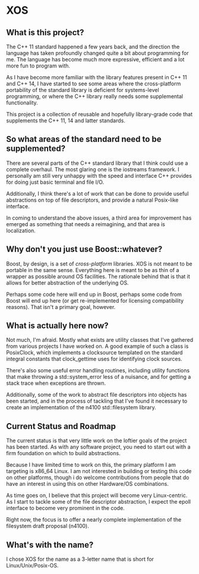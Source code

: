 XOS
===

## What is this project?

The C++ 11 standard happened a few years back, and the direction the language
has taken profoundly changed quite a bit about programming for me. The
language has become much more expressive, efficient and a lot more fun to
program with.

As I have become more familiar with the library features present in C++ 11 and
C++ 14, I have started to see some areas where the cross-platform portability
of the standard library is deficient for systems-level programming, or where
the C++ library really needs some supplemental functionality.

This project is a collection of reusable and hopefully library-grade code
that supplements the C++ 11, 14 and latter standards.

## So what areas of the standard need to be supplemented?

There are several parts of the C++ standard library that I think could use
a complete overhaul. The most glaring one is the iostreams framework. I
personally am still very unhappy with the speed and interface C++ provides
for doing just basic terminal and file I/O.

Additionally, I think there's a lot of work that can be done to provide
useful abstractions on top of file descriptors, and provide a natural
Posix-like interface.

In coming to understand the above issues, a third area for improvement has
emerged as something that needs a reimagining, and that area is localization.

## Why don't you just use Boost::whatever?

Boost, by design, is a set of *cross-platform* libraries. XOS is not meant to
be portable in the same sense. Everything here is meant to be as thin of a
wrapper as possible around OS facilities. The rationale behind that is that
it allows for better abstraction of the underlying OS.

Perhaps some code here will end up in Boost, perhaps some code from Boost
will end up here (or get re-implemented for licensing compatibility reasons).
That isn't a primary goal, however.

## What is actually here now?

Not much, I'm afraid. Mostly what exists are utility classes that I've gathered
from various projects I have worked on. A good example of such a class is
PosixClock<T>, which implements a clocksource templated on the standard
integral constants that clock\_gettime uses for identifying clock sources.

There's also some useful error handling routines, including utility functions
that make throwing a std::system\_error less of a nuisance, and for getting
a stack trace when exceptions are thrown.

Additionally, some of the work to abstract file descriptors into objects has
been started, and in the process of tackling that I've found it necessary
to create an implementation of the n4100 std::filesystem library.

## Current Status and Roadmap

The current status is that very little work on the loftier goals of the project
has been started. As with any software project, you need to start out with a
firm foundation on which to build abstractions.

Because I have limited time to work on this, the primary platform I am
targeting is x86\_64 Linux. I am not interested in building or testing this
code on other platforms, though i do welcome contributions from people that
do have an interest in using this on other Hardware/OS combinations.

As time goes on, I believe that this project will become very Linux-centric.
As I start to tackle some of the file descriptor abstraction, I expect the
epoll interface to become very prominent in the code.

Right now, the focus is to offer a nearly complete implementation of the
filesystem draft proposal (n4100).

## What's with the name?

I chose XOS for the name as a 3-letter name that is short for
Linux/Unix/Posix-OS. 
